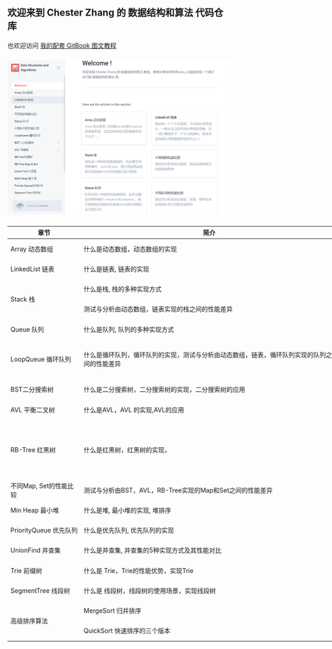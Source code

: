 ## 欢迎来到 Chester Zhang 的 数据结构和算法 代码仓库
####
也欢迎访问 [我的配套 GitBook 图文教程](https://chesterzhang666.gitbook.io/data-structures-and-algorithms/)
###
![gitbook_homepage](./picture/gitbook_homepage.png)
###

 
<table class="tg" style="undefined;table-layout: fixed; width: 1036px">
<colgroup>
<col style="width: 165px">
<col style="width: 580px">
<col style="width: 237px">
<col style="width: 54px">
</colgroup>
<thead>
  <tr>
    <th class="tg-nrix">章节</th>
    <th class="tg-nrix">简介</th>
    <th class="tg-nrix">GitBook 图文教程</th>
    <th class="tg-nrix">代码</th>
  </tr>
</thead>
<tbody>
  <tr>
    <td class="tg-nrix">Array 动态数组</td>
    <td class="tg-nrix">什么是动态数组，动态数组的实现</td>
    <td class="tg-nrix"><a href="https://chesterzhang666.gitbook.io/data-structures-and-algorithms/array">Array 动态数组[已完成]</a></td>
    <td class="tg-nrix"><a href="https://github.com/chesterzhang/Data-Structures-and-Algorithms/tree/zhc_dev/Array/src">已完成</a></td>
  </tr>
  <tr>
    <td class="tg-nrix">LinkedList 链表</td>
    <td class="tg-nrix">什么是链表, 链表的实现</td>
    <td class="tg-nrix"><a href="https://chesterzhang666.gitbook.io/data-structures-and-algorithms/linkedlist-lian-biao">LinkedList 链表[已完成]</a></td>
    <td class="tg-nrix"><a href="https://github.com/chesterzhang/Data-Structures-and-Algorithms/tree/zhc_dev/LinkedList/src">已完成</a></td>
  </tr>
  <tr>
    <td class="tg-nrix" rowspan="2">Stack 栈</td>
    <td class="tg-nrix">什么是栈, 栈的多种实现方式</td>
    <td class="tg-nrix"><a href="https://chesterzhang666.gitbook.io/data-structures-and-algorithms/stack-zhan">Stack 栈[已完成]</a></td>
    <td class="tg-nrix"><a href="https://github.com/chesterzhang/Data-Structures-and-Algorithms/tree/zhc_dev/Stack">已完成</a></td>
  </tr>
  <tr>
    <td class="tg-nrix">测试与分析由动态数组，链表实现的栈之间的性能差异</td>
    <td class="tg-nrix"><a href="https://chesterzhang666.gitbook.io/data-structures-and-algorithms/bu-tong-zhan-de-xing-neng-bi-jiao">不同栈的性能比较[已完成]</a></td>
    <td class="tg-nrix"><a href="https://github.com/chesterzhang/Data-Structures-and-Algorithms/tree/zhc_dev/Stack">已完成</a></td>
  </tr>
  <tr>
    <td class="tg-nrix">Queue 队列</td>
    <td class="tg-nrix">什么是队列, 队列的多种实现方式</td>
    <td class="tg-nrix"><a href="https://chesterzhang666.gitbook.io/data-structures-and-algorithms/queue-dui-lie">Queue 队列[已完成]</a></td>
    <td class="tg-nrix"><a href="https://github.com/chesterzhang/Data-Structures-and-Algorithms/tree/zhc_dev/Queue/src">已完成</a></td>
  </tr>
  <tr>
    <td class="tg-nrix" rowspan="2">LoopQueue 循环队列</td>
    <td class="tg-nrix" rowspan="2">什么是循环队列，循环队列的实现，测试与分析由动态数组，链表，循环队列实现的队列之间的性能差异</td>
    <td class="tg-nrix">LoopQueue 循环队列[待完成]</td>
    <td class="tg-nrix"><a href="https://github.com/chesterzhang/Data-Structures-and-Algorithms/tree/zhc_dev/Queue/src">已完成</a></td>
  </tr>
  <tr>
    <td class="tg-nrix">不同队列的性能比较[待完成]</td>
    <td class="tg-nrix"><a href="https://github.com/chesterzhang/Data-Structures-and-Algorithms/tree/zhc_dev/LinkedList/src">已完成</a></td>
  </tr>
  <tr>
    <td class="tg-nrix">BST二分搜索树</td>
    <td class="tg-nrix">什么是二分搜索树，二分搜索树的实现，二分搜索树的应用</td>
    <td class="tg-nrix"><a href="https://chesterzhang666.gitbook.io/data-structures-and-algorithms/bst-er-fen-sou-suo-shu">BST二分搜索树, BST Map, BST Set[完成]</a></td>
    <td class="tg-nrix"><a href="https://github.com/chesterzhang/Data-Structures-and-Algorithms/tree/zhc_dev/BST">已完成</a></td>
  </tr>
  <tr>
    <td class="tg-nrix">AVL 平衡二叉树</td>
    <td class="tg-nrix">什么是AVL，AVL 的实现,AVL的应用</td>
    <td class="tg-nrix"><a href="https://chesterzhang666.gitbook.io/data-structures-and-algorithms/avl-ping-heng-shu">AVL, AVL Map, AVL Set[已完成]</a></td>
    <td class="tg-nrix"><a href="https://github.com/chesterzhang/Data-Structures-and-Algorithms/tree/zhc_dev/AVLTree/src">已完成</a></td>
  </tr>
  <tr>
    <td class="tg-nrix" rowspan="3">RB-Tree 红黑树</td>
    <td class="tg-nrix" rowspan="3">什么是红黑树，红黑树的实现，</td>
    <td class="tg-nrix"><a href="https://chesterzhang666.gitbook.io/data-structures-and-algorithms/rbtree-hong-hei-shu/23-shu-yu-hong-hei-shu">2-3树与红黑树与[已完成]</a></td>
    <td class="tg-nrix"><a href="https://github.com/chesterzhang/Data-Structures-and-Algorithms/tree/zhc_dev/RedBlackTree">已完成</a></td>
  </tr>
  <tr>
    <td class="tg-nrix"><a href="https://chesterzhang666.gitbook.io/data-structures-and-algorithms/rbtree-hong-hei-shu/hong-hei-shu-de-shi-xian">红黑树的实现[已完成]</a></td>
    <td class="tg-nrix"><a href="https://github.com/chesterzhang/Data-Structures-and-Algorithms/tree/zhc_dev/RedBlackTree">已完成</a></td>
  </tr>
  <tr>
    <td class="tg-nrix">红黑树实现Set, Map[待完成]</td>
    <td class="tg-nrix"><a href="https://github.com/chesterzhang/Data-Structures-and-Algorithms/tree/zhc_dev/RedBlackTree">已完成</a></td>
  </tr>
  <tr>
    <td class="tg-nrix">不同Map, Set的性能比较</td>
    <td class="tg-nrix">测试与分析由BST，AVL，RB-Tree实现的Map和Set之间的性能差异</td>
    <td class="tg-nrix">不同Map, Set的性能比较[待完成]</td>
    <td class="tg-nrix"><a href="https://github.com/chesterzhang/Data-Structures-and-Algorithms/tree/zhc_dev/RedBlackTree/src">已完成</a></td>
  </tr>
  <tr>
    <td class="tg-nrix">Min Heap 最小堆</td>
    <td class="tg-nrix">什么是堆, 最小堆的实现, 堆排序</td>
    <td class="tg-nrix"><a href="https://chesterzhang666.gitbook.io/data-structures-and-algorithms/max-heap-zui-da-dui">Min Heap 最小堆[已完成]</a></td>
    <td class="tg-nrix"><a href="https://github.com/chesterzhang/Data-Structures-and-Algorithms/tree/zhc_dev/MinHeap">已完成</a></td>
  </tr>
  <tr>
    <td class="tg-nrix">PriorityQueue 优先队列</td>
    <td class="tg-nrix">什么是优先队列, 优先队列的实现</td>
    <td class="tg-nrix"><a href="https://chesterzhang666.gitbook.io/data-structures-and-algorithms/priority-queue-you-xian-dui-lie">PriorityQueue 优先队列[已完成]</a></td>
    <td class="tg-nrix"><a href="https://github.com/chesterzhang/Data-Structures-and-Algorithms/tree/zhc_dev/PriorityQueue">已完成</a></td>
  </tr>
  <tr>
    <td class="tg-nrix">UnionFind 并查集</td>
    <td class="tg-nrix">什么是并查集, 并查集的5种实现方式及其性能对比</td>
    <td class="tg-nrix"><a href="https://chesterzhang666.gitbook.io/data-structures-and-algorithms/union-find-bing-cha-ji">UnionFind 并查集[已完成]</a></td>
    <td class="tg-nrix"><a href="https://github.com/chesterzhang/Data-Structures-and-Algorithms/tree/zhc_dev/UnionFind">已完成</a></td>
  </tr>
  <tr>
    <td class="tg-nrix">Trie 前缀树</td>
    <td class="tg-nrix">什么是 Trie，Trie的性能优势，实现Trie</td>
    <td class="tg-nrix"><a href="https://chesterzhang666.gitbook.io/data-structures-and-algorithms/trie" target="_blank" rel="noopener noreferrer">Trie 前缀树[已完成]</a></td>
    <td class="tg-nrix"><a href="https://github.com/chesterzhang/Data-Structures-and-Algorithms/tree/zhc_dev/Trie" target="_blank" rel="noopener noreferrer">已完成</a></td>
  </tr>
  <tr>
    <td class="tg-nrix">SegmentTree 线段树</td>
    <td class="tg-nrix">什么是 线段树，线段树的使用场景，实现线段树</td>
    <td class="tg-nrix"><a href="https://app.gitbook.com/s/-MeiB9SaHyf3ldMBUG1M/segment-tree-xian-duan-shu" target="_blank" rel="noopener noreferrer">SegmentTree 线段树[已完成]</a></td>
    <td class="tg-nrix"><a href="https://github.com/chesterzhang/Data-Structures-and-Algorithms/tree/zhc_dev/SegmentTree" target="_blank" rel="noopener noreferrer">已完成</a></td>
  </tr>
  <tr>
    <td class="tg-nrix" rowspan="2">高级排序算法</td>
    <td class="tg-nrix">MergeSort 归并排序</td>
    <td class="tg-nrix"><a href="https://chesterzhang666.gitbook.io/data-structures-and-algorithms/gao-ji-pai-xu-suan-fa/merge-sort-gui-bing-pai-xu">MergeSort 归并排序[已完成]</a></td>
    <td class="tg-nrix"><a href="https://github.com/chesterzhang/Data-Structures-and-Algorithms/tree/zhc_dev/MergeSort">已完成</a></td>
  </tr>
  <tr>
    <td class="tg-nrix">QuickSort 快速排序的三个版本</td>
    <td class="tg-nrix"><a href="https://chesterzhang666.gitbook.io/data-structures-and-algorithms/gao-ji-pai-xu-suan-fa/quick-sort-kuai-su-pai-xu">QuickSort 快速排序[已完成]</a></td>
    <td class="tg-nrix"><a href="https://github.com/chesterzhang/Data-Structures-and-Algorithms/tree/zhc_dev/QuickSort">已完成</a></td>
  </tr>
</tbody>
</table>